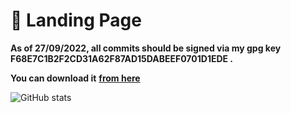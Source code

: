 # 📄 Landing Page

**As of 27/09/2022, all commits should be signed via my gpg key F68E7C1B2F2CD31A62F87AD15DABEEF0701D1EDE .**&#x20;

**You can download it** [**from here**](https://keys.openpgp.org/vks/v1/by-fingerprint/F68E7C1B2F2CD31A62F87AD15DABEEF0701D1EDE)

![GitHub stats](https://github-readme-stats.vercel.app/api?username=TardisKing40\&show\_icons=true\&theme=dark)
